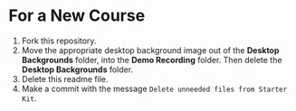 # For a New Course

1. Fork this repository.
2. Move the appropriate desktop background image out of the **Desktop Backgrounds** folder, into the **Demo Recording** folder. Then delete the **Desktop Backgrounds** folder.
3. Delete this readme file.
4. Make a commit with the message `Delete unneeded files from Starter Kit`.
